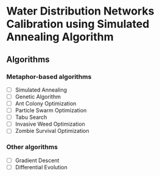# Water Distribution Networks Calibration using Simulated Annealing Algorithm

## Algorithms

### Metaphor-based algorithms
- [ ] Simulated Annealing
- [ ] Genetic Algorithm
- [ ] Ant Colony Optimization
- [ ] Particle Swarm Optimization
- [ ] Tabu Search
- [ ] Invasive Weed Optimization
- [ ] Zombie Survival Optimization

### Other algorithms 
- [ ] Gradient Descent
- [ ] Differential Evolution